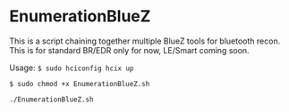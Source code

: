 # EnumerationBlueZ

This is a script chaining together multiple BlueZ tools for bluetooth recon. This is for standard BR/EDR only for now, LE/Smart coming soon.

Usage: 
`$ sudo hciconfig hcix up`

`$ sudo chmod +x EnumerationBlueZ.sh`

`./EnumerationBlueZ.sh`
